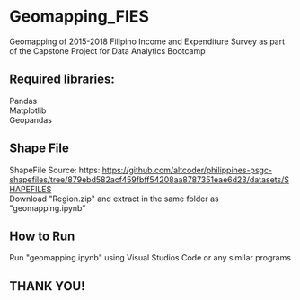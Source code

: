 # Geomapping_FIES
Geomapping of 2015-2018 Filipino Income and Expenditure Survey as part of the Capstone Project for Data Analytics Bootcamp

## Required libraries:
Pandas<br>
Matplotlib<br>
Geopandas<br>

## Shape File
ShapeFile Source: https: https://github.com/altcoder/philippines-psgc-shapefiles/tree/879ebd582acf459fbff54208aa8787351eae6d23/datasets/SHAPEFILES <br>
Download "Region.zip" and extract in the same folder as "geomapping.ipynb"

## How to Run
Run "geomapping.ipynb" using Visual Studios Code or any similar programs

## THANK YOU!
